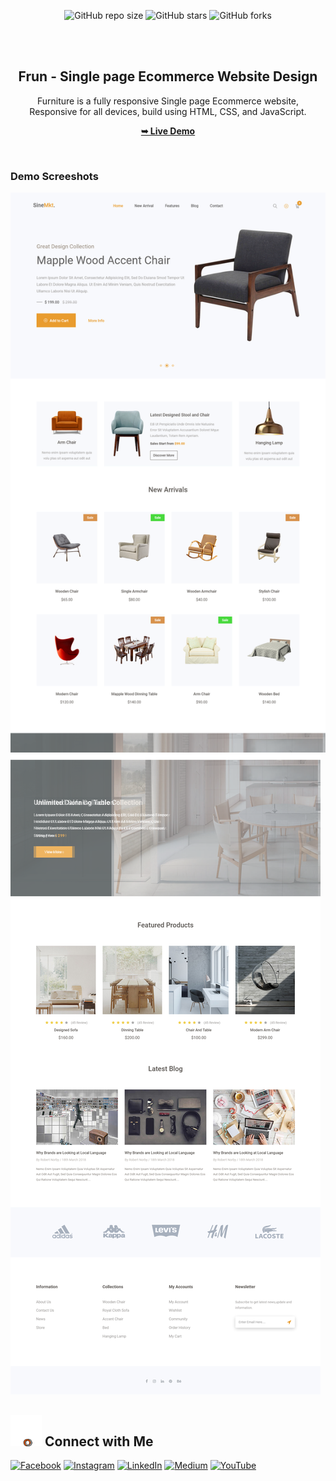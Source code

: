 <div align="center">
  
  ![GitHub repo size](https://img.shields.io/github/repo-size/jonycmtt/Frun-Ecommerce-Design)
  ![GitHub stars](https://img.shields.io/github/stars/jonycmtt/Frun-Ecommerce-Design?style=social)
  ![GitHub forks](https://img.shields.io/github/forks/jonycmtt/Frun-Ecommerce-Design?style=social)

  <br />
  <br />

  <h2 align="center">Frun - Single page Ecommerce Website Design</h2>

Furniture is a fully responsive Single page Ecommerce website, <br />Responsive for all devices, build using HTML, CSS, and JavaScript.

<a href="https://frun-ecommerce.netlify.app/"><strong>➥ Live Demo</strong></a>

</div>

<br />

### Demo Screeshots

![Wren Desktop Demo](./assets/r1.png "Desktop Demo")
![Wren Desktop Demo](./assets/r2.png "Desktop Demo")


## <img  alt="gif" src="https://github.com/jonycmtt/jonycmtt/blob/main/wifi-gol.gif?raw=true" width="50" height="50" /> Connect with Me

[![Facebook](https://img.shields.io/badge/Facebook-%231877F2.svg?logo=Facebook&logoColor=white)](https://facebook.com/jonycmt) [![Instagram](https://img.shields.io/badge/Instagram-%23E4405F.svg?logo=Instagram&logoColor=white)](https://instagram.com/jonycmt) [![LinkedIn](https://img.shields.io/badge/LinkedIn-%230077B5.svg?logo=linkedin&logoColor=white)](https://linkedin.com/in/salman-rahaman) [![Medium](https://img.shields.io/badge/Medium-12100E?logo=medium&logoColor=white)](https://medium.com/@jonyislamcmt) [![YouTube](https://img.shields.io/badge/YouTube-%23FF0000.svg?logo=YouTube&logoColor=white)](https://youtube.com/@jonycmt)
